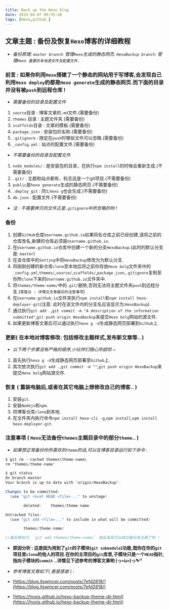 ```yaml
---
title: Back up the Hexo blog
date: 2019-04-07 09:55:40
tags: [Hexo,github_]
---
```


## 文章主题 : 备份及恢复`Hexo`博客的详细教程

- *备份原理: `master branch`: 管理`Hexo`生成的静态网页.  `HexoBackup branch`: 管理`Hexo 重要的本地源文件及配置文件.`*

### 前言 : 如果你利用`Hexo`搭建了一个静态的网站用于写博客,会发现自己利用`Hexo deploy`的都是`Hexo generate`生成的静态网页.而下面的目录并没有被`push`到远程仓库 !
  
- *需要备份的目录及配置文件*
1. `source`目录 : 博客文章的`.md`文件.(需要备份)
2. `themes` 目录 : 主题文件夹.(需要备份)
3. `scaffolds`目录 : 文章的模板.(需要备份)
4. `package.json` : 安装包的名称.(需要备份)
5. `.gitignore` : 限定在`push`时哪些文件可以忽略.(需要备份)
6. `_config.yml` : 站点的配置文件.(需要备份)

- *不需要备份的目录及配置文件*
1. `node_modules/` : 是安装包的目录，在执行`npm install`的时候会重新生成.(不需要备份)
2. `.git/` : 主题和站点都有，标志这是一个git项目.(不需要备份)
3. `public`是`hexo generate`生成的静态网页.(不需要备份)
4. `.deploy_git` : 同`3`,`hexo g`也会生成.(不需要备份)
5. `db.json` : 配置文件.(不需要备份)

- *注 : 不需要拷贝的文件正是`.gitignore`中所忽略的哟 !*

### 备份
1. 创建`GitHub`仓库`Username.github.io`如果同名仓库之前已经创建,请将之前的仓库改名,新建的仓库必须是`Username.github.io`.
2. 在`Username.github.io`仓库中创建一个新的分支`HexoBackup`.(此时的默认分支是: `master`)
3. 在该仓库中的`Setting`中将`HexoBackup`修改为为默认分支.
4. 将刚刚创建的新仓库`clone`至本地后将之前你存放`Hexo bolg`文件夹中的`_config.yml`,`themes/`,`source/`,`scaffolds/`,`package.json`,`.gitignore`复制至你所`clone`下来的`Username.github.io`文件夹中.
5. 将`themes/theme-name/`中的`.git/`删除,否则无法将主题文件夹`push`到远程分支.(`易错点 : 详情见文章最后的注意事项`)
6. 在`Username.github.io`文件夹执行`npm install`和`npm install hexo-deployer-git`(注意: 此时在该文件内的分支名应该显示为:`HexoBackup`).
7. 通过执行`git add .`,`git commit -m "A description of the information submitted"`,`git push origin HexoBackup`来提交`Hexo bolg`网站的源文件.
8. 如果更新博客文章后可以通过执行`hexo g -d`生成静态网页部署到`Github`上.


### 更新( 在本地对博客修改: 包括修改主题样式,发布新文章等.. )
- *以下两个步骤没有严格的顺序,小伙伴们随心所欲呗 ~*
1. 首先执行`hexo g -d`生成静态网页部署至`Github`上.
2. 其次依次执行`git add .`,`git commit -m ""`,`git push origin HexoBackup`来提交`Hexo bolg`网站源文件.


### 恢复 ( 重装电脑后,或者在其它电脑上想修改自己的博客.. )
1. 安装`git`.
2. 安装`Nodejs`和`npm`.
3. 将博客仓库`clone`到本地.
5. 在文件夹内执行命令`npm install hexo-cli -g`,`npm install`,`npm install hexo-deployer-git`.


### 注意事项 ( `Hexo`无法备份`themes`主题目录中的部分`theme`.. )
- *如果想正常备份你所喜欢的`theme`的话,可以在博客目录运行如下命令 :*
```java
$ git rm --cached themes\theme-name\
rm 'themes/theme-name'

$ git status
On branch master
Your branch is up-to-date with 'origin/HexoBackup'.

Changes to be committed:
  (use "git reset HEAD <file>..." to unstage)

        deleted:    themes/theme-name

Untracked files:
  (use "git add <file>..." to include in what will be committed)

        themes/theme-name/

//最后再执行: `git add themes/theme-name/` 就会发现可以成功备份该主题了哟 !
```
- **原因分析 : 这是因为用到了`git`的子模块(`git submodule`)功能,既你在你的`git`项目里`clone`的他人的项目.在你的主项目的`git`库里,子模块只是一个`HEAD`指针,指向子模块的`commit` ..详情见下述参考的博客文章哟 (っ•̀ω•́)っ✎⁾⁾**


- *参考博客文章如下( 甚是感谢 )* :
- [https://blog.itswincer.com/posts/7efd2818/](https://blog.itswincer.com/posts/7efd2818/)
- [https://hoxis.github.io/hexo-backup-theme-dir.html](https://hoxis.github.io/hexo-backup-theme-dir.html)






